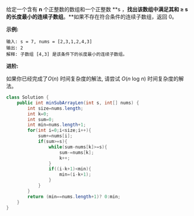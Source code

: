 给定一个含有 **n** 个正整数的数组和一个正整数 **s ，**找出该数组中满足其和 **≥ s** 的长度最小的连续子数组**。**如果不存在符合条件的连续子数组，返回 0。

**示例:** 

```
输入: s = 7, nums = [2,3,1,2,4,3]
输出: 2
解释: 子数组 [4,3] 是该条件下的长度最小的连续子数组。
```

**进阶:**

如果你已经完成了*O*(*n*) 时间复杂度的解法, 请尝试 *O*(*n* log *n*) 时间复杂度的解法。



```java
class Solution {
    public int minSubArrayLen(int s, int[] nums) {
        int size=nums.length;
        int k=0;
        int sum=0;
        int min=nums.length+1;
        for(int i=0;i<size;i++){
            sum+=nums[i];
            if(sum>=s){
                while(sum-nums[k]>=s){
                    sum-=nums[k];
                    k++;
                }
                if((i-k+1)<min){
                    min=(i-k+1);
                }
            }
        }
        return (min==nums.length+1)? 0:min;
    }
}
```



